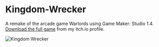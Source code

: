 # Kingdom-Wrecker
A remake of the arcade game Warlords using Game Maker: Studio 1.4. [Download the full game](https://lexcass.itch.io/kingdom-wrecker) from my itch.io profile.

![Kingdom Wrecker](https://img.itch.zone/aW1nLzEyMTQ2MTgucG5n/original/Ijp%2Ff8.png)
